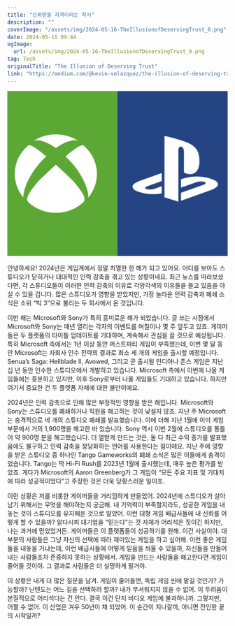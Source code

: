 ```yaml
---
title: "신뢰받을 자격이라는 착시"
description: ""
coverImage: "/assets/img/2024-05-16-TheIllusionofDeservingTrust_0.png"
date: 2024-05-16 09:44
ogImage: 
  url: /assets/img/2024-05-16-TheIllusionofDeservingTrust_0.png
tag: Tech
originalTitle: "The Illusion of Deserving Trust"
link: "https://medium.com/@kevin-velazquez/the-illusion-of-deserving-trust-92b500c72c54"
---
```



![image](/assets/img/2024-05-16-TheIllusionofDeservingTrust_0.png)

안녕하세요! 2024년은 게임계에서 정말 치열한 한 해가 되고 있어요. 어디를 보아도 스튜디오가 닫히거나 대대적인 인력 감축을 겪고 있는 상황이네요. 최근 뉴스를 따라보셨다면, 각 스튜디오들이 이러한 인력 감축의 이유로 각양각색의 이유들을 들고 있음을 아실 수 있을 겁니다. 많은 스튜디오가 영향을 받았지만, 가장 놀라운 인력 감축과 폐쇄 소식은 소위 “빅 3”으로 불리는 두 회사에서 온 것입니다.

이번 해는 Microsoft와 Sony가 특히 흥미로운 해가 되었습니다. 글 쓰는 시점에서 Microsoft와 Sony는 매년 열리는 각자의 이벤트를 며칠이나 몇 주 앞두고 있죠. 게이머들은 두 플랫폼의 타이틀 업데이트를 기대하며, 계속해서 관심을 끌 것으로 예상됩니다. 특히 Microsoft 측에서는 1년 이상 동안 퍼스트파티 게임이 부족했는데, 이번 몇 달 동안 Microsoft는 자회사 인수 전략의 결과로 최소 세 개의 게임을 출시할 예정입니다. Senua’s Saga: Hellblade II, Avowed, 그리고 곧 출시될 인디아나 존스 게임은 지난 십 년 동안 인수한 스튜디오에서 개발하고 있습니다. Microsoft 측에서 이번에 나올 게임들에는 흥분하고 있지만, 이후 Sony로부터 나올 게임들도 기대하고 있습니다. 하지만 여기서 중요한 건 두 플랫폼 자체에 대한 불만이에요.

2024년은 인력 감축으로 인해 많은 부정적인 영향을 받은 해입니다. Microsoft와 Sony는 스튜디오를 폐쇄하거나 직원을 해고하는 것이 낯설지 않죠. 지난 주 Microsoft는 충격적으로 네 개의 스튜디오 폐쇄를 발표했습니다. 이에 더해 지난 1월에 이미 게임 부문에서 거의 1,900명을 해고한 바 있습니다. Sony 역시 이번 2월에 스튜디오를 통틀어 약 900명 분을 해고했습니다. 더 열받게 만드는 것은, 둘 다 최근 수익 증가를 발표했음에도 불구하고 인력 감축을 정당화하는 언어를 사용한다는 점이에요. 지난 주에 영향을 받은 스튜디오 중 하나인 Tango Gameworks의 폐쇄 소식은 많은 이들에게 충격이었습니다. Tango는 막 Hi-Fi Rush를 2023년 1월에 출시했는데, 매우 높은 평가를 받았죠. 게다가 Microsoft의 Aaron Greenberg가 그 게임이 “모든 주요 지표 및 기대치에 따라 성공적이었다”고 주장한 것은 더욱 당황스러운 일이죠.




이런 상황은 저를 비롯한 게이머들을 거리낌하게 만들었어. 2024년에 스튜디오가 살아남기 위해서는 무엇을 해야하는지 궁금해. 내 기억력이 부족할지라도, 성공한 게임을 내놓는 것이 스튜디오를 유지해온 것으로 알았어. 이런 대형 게임 배급사들에 내 신뢰를 어떻게 할 수 있을까? 알다시피 대기업을 "믿는다"는 것 자체가 어리석은 짓이긴 하지만, 나는 과거에 믿었었거든. 게이머들은 이 플랫폼들이 성공하기를 원해. 이건 사실이야. 대부분의 사람들은 그냥 자신의 선택에 따라 재미있는 게임을 하고 싶어해. 이런 좋은 게임들을 내놓을 거냐는데, 이런 배급사들에 어떻게 믿음을 씌울 수 있을까, 자신들을 만들어내는 사람들조차 존중하지 못하는 상황에서. 게임을 만드는 사람들을 해고한다면 게임이 줄어들 것이야. 그 결과로 사람들은 더 실망하게 될거야.  

이 상황은 내게 더 많은 질문을 남겨. 게임이 줄어들면, 독립 게임 씬에 맡길 것인가? 가능할까? 닌텐도는 어느 길을 선택하려 할까? 내가 무서워지지 않을 수 없어. 이 두려움이 본질적으로 어리석다는 건 안다. 결국 이건 단지 비디오 게임에 불과하니까. 그렇지만, 어쩔 수 없어. 이 산업은 겨우 50년이 채 되었어. 이 순간이 지나갈까, 아니면 잔인한 끝의 시작일까?